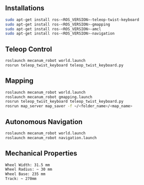 ## Installations
```bash
sudo apt-get install ros-<ROS_VERSION>-teleop-twist-keyboard
sudo apt-get install ros-<ROS_VERSION>-gmapping
sudo apt-get install ros-<ROS_VERSION>-amcl 
sudo apt-get install ros-<ROS_VERSION>-navigation 
```

## Teleop Control
```bash
roslaunch mecanum_robot world.launch
rosrun teleop_twist_keyboard teleop_twist_keyboard.py
```

## Mapping 
```bash
roslaunch mecanum_robot world.launch
roslaunch mecanum_robot gmapping.launch
rosrun teleop_twist_keyboard teleop_twist_keyboard.py
rosrun map_server map_saver -f ~/<folder_name>/<map_name>
```

## Autonomous Navigation
```bash
roslaunch mecanum_robot world.launch
roslaunch mecanum_robot navigation.launch
```

## Mechanical Properties
```bash
Wheel Width: 31.5 mm
Wheel Radius: ~ 30 mm
Wheel Base: 235 mm
Track: ~ 270mm
```